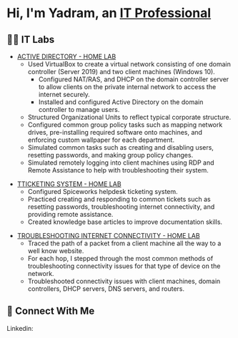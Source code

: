 # Hi, I'm Yadram, an [IT Professional](Linkedin) <!--Linkedin Link here -->

## 👨‍💻 IT Labs
+ [ACTIVE DIRECTORY - HOME LAB](Repository)
  - Used VirtualBox to create a virtual network consisting of one domain controller (Server 2019) and two client machines (Windows 10).
    - Configured NAT/RAS, and DHCP on the domain controller server to allow clients on the private internal network to access the internet securely.
    - Installed and configured Active Directory on the domain controller to manage users.
  -	Structured Organizational Units to reflect typical corporate structure.
  -	Configured common group policy tasks such as mapping network drives, pre-installing required software onto machines, and enforcing custom wallpaper for each department.
  -	Simulated common tasks such as creating and disabling users, resetting passwords, and making group policy changes.
  - Simulated remotely logging into client machines using RDP and Remote Assistance to help with troubleshooting their system.

* [TTICKETING SYSTEM - HOME LAB](Repository)
  -	Configured Spiceworks helpdesk ticketing system.
  -	Practiced creating and responding to common tickets such as resetting passwords, troubleshooting internet connectivity, and providing remote assistance.
  -	Created knowledge base articles to improve documentation skills.

- [TROUBLESHOOTING INTERNET CONNECTIVITY - HOME LAB](Repository)
  -	Traced the path of a packet from a client machine all the way to a well know website.
  -	For each hop, I stepped through the most common methods of troubleshooting connectivity issues for that type of device on the network.
  -	Troubleshooted connectivity issues with client machines, domain controllers, DHCP servers, DNS servers, and routers.





## 🤳 Connect With Me
Linkedin: [](Linkedin)

<!--
**YMahabeer/Ymahabeer** is a ✨ _special_ ✨ repository because its `README.md` (this file) appears on your GitHub profile.

Here are some ideas to get you started:

- 🔭 I’m currently working on ...
- 🌱 I’m currently learning ...
- 👯 I’m looking to collaborate on ...
- 🤔 I’m looking for help with ...
- 💬 Ask me about ...
- 📫 How to reach me: ...
- 😄 Pronouns: ...
- ⚡ Fun fact: ...
-->

